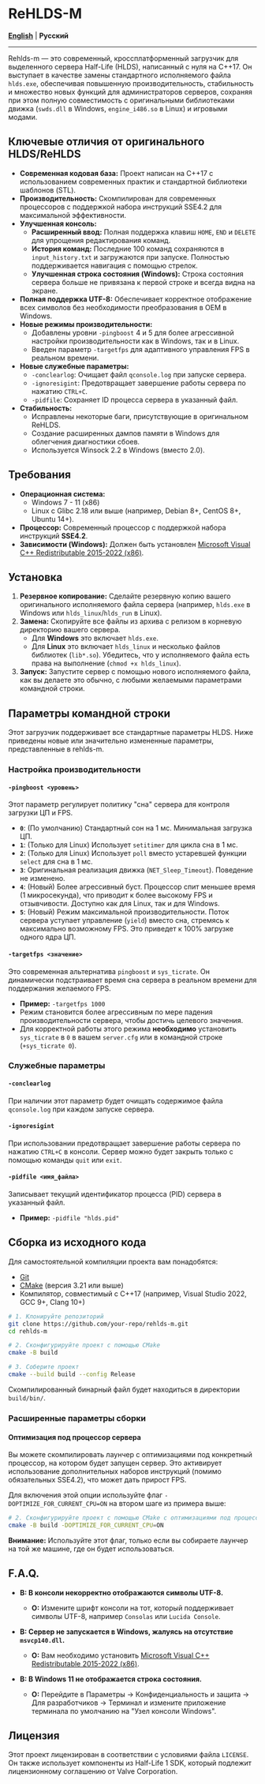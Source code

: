 # ReHLDS-M

**[English](https://github.com/hun1er/rehlds-m/blob/main/README.md)** | **Русский**

---

Rehlds-m — это современный, кроссплатформенный загрузчик для выделенного сервера Half-Life (HLDS), написанный с нуля на C++17. Он выступает в качестве замены стандартного исполняемого файла `hlds.exe`, обеспечивая повышенную производительность, стабильность и множество новых функций для администраторов серверов, сохраняя при этом полную совместимость с оригинальными библиотеками движка (`swds.dll` в Windows, `engine_i486.so` в Linux) и игровыми модами.

## Ключевые отличия от оригинального HLDS/ReHLDS

- **Современная кодовая база:** Проект написан на C++17 с использованием современных практик и стандартной библиотеки шаблонов (STL).
- **Производительность:** Скомпилирован для современных процессоров с поддержкой набора инструкций SSE4.2 для максимальной эффективности.
- **Улучшенная консоль:**
  - **Расширенный ввод:** Полная поддержка клавиш `HOME`, `END` и `DELETE` для упрощения редактирования команд.
  - **История команд:** Последние 100 команд сохраняются в `input_history.txt` и загружаются при запуске. Полностью поддерживается навигация с помощью стрелок.
  - **Улучшенная строка состояния (Windows):** Строка состояния сервера больше не привязана к первой строке и всегда видна на экране.
- **Полная поддержка UTF-8:** Обеспечивает корректное отображение всех символов без необходимости преобразования в OEM в Windows.
- **Новые режимы производительности:**
  - Добавлены уровни `-pingboost` 4 и 5 для более агрессивной настройки производительности как в Windows, так и в Linux.
  - Введен параметр `-targetfps` для адаптивного управления FPS в реальном времени.
- **Новые служебные параметры:**
  - `-conclearlog`: Очищает файл `qconsole.log` при запуске сервера.
  - `-ignoresigint`: Предотвращает завершение работы сервера по нажатию `CTRL+C`.
  - `-pidfile`: Сохраняет ID процесса сервера в указанный файл.
- **Стабильность:**
  - Исправлены некоторые баги, присутствующие в оригинальном ReHLDS.
  - Создание расширенных дампов памяти в Windows для облегчения диагностики сбоев.
  - Используется Winsock 2.2 в Windows (вместо 2.0).

## Требования

- **Операционная система:**
  - Windows 7 - 11 (x86)
  - Linux с Glibc 2.18 или выше (например, Debian 8+, CentOS 8+, Ubuntu 14+).
- **Процессор:** Современный процессор с поддержкой набора инструкций **SSE4.2**.
- **Зависимости (Windows):** Должен быть установлен [Microsoft Visual C++ Redistributable 2015-2022 (x86)](https://aka.ms/vs/17/release/vc_redist.x86.exe).

## Установка

1.  **Резервное копирование:** Сделайте резервную копию вашего оригинального исполняемого файла сервера (например, `hlds.exe` в Windows или `hlds_linux`/`hlds_run` в Linux).
2.  **Замена:** Скопируйте все файлы из архива с релизом в корневую директорию вашего сервера.
    -   Для **Windows** это включает `hlds.exe`.
    -   Для **Linux** это включает `hlds_linux` и несколько файлов библиотек (`lib*.so`). Убедитесь, что у исполняемого файла есть права на выполнение (`chmod +x hlds_linux`).
3.  **Запуск:** Запустите сервер с помощью нового исполняемого файла, как вы делаете это обычно, с любыми желаемыми параметрами командной строки.

## Параметры командной строки

Этот загрузчик поддерживает все стандартные параметры HLDS. Ниже приведены новые или значительно измененные параметры, представленные в rehlds-m.

### Настройка производительности

#### `-pingboost <уровень>`

Этот параметр регулирует политику "сна" сервера для контроля загрузки ЦП и FPS.

-   **`0`**: (По умолчанию) Стандартный сон на 1 мс. Минимальная загрузка ЦП.
-   **`1`**: (Только для Linux) Использует `setitimer` для цикла сна в 1 мс.
-   **`2`**: (Только для Linux) Использует `poll` вместо устаревшей функции `select` для сна в 1 мс.
-   **`3`**: Оригинальная реализация движка (`NET_Sleep_Timeout`). Поведение не изменено.
-   **`4`**: (Новый) Более агрессивный буст. Процессор спит меньшее время (1 микросекунда), что приводит к более высокому FPS и отзывчивости. Доступно как для Linux, так и для Windows.
-   **`5`**: (Новый) Режим максимальной производительности. Поток сервера уступает управление (`yield`) вместо сна, стремясь к максимально возможному FPS. Это приведет к 100% загрузке одного ядра ЦП.

#### `-targetfps <значение>`

Это современная альтернатива `pingboost` и `sys_ticrate`. Он динамически подстраивает время сна сервера в реальном времени для поддержания желаемого FPS.

-   **Пример:** `-targetfps 1000`
-   Режим становится более агрессивным по мере падения производительности сервера, чтобы достичь целевого значения.
-   Для корректной работы этого режима **необходимо** установить `sys_ticrate` в `0` в вашем `server.cfg` или в командной строке (`+sys_ticrate 0`).

### Служебные параметры

#### `-conclearlog`

При наличии этот параметр будет очищать содержимое файла `qconsole.log` при каждом запуске сервера.

#### `-ignoresigint`

При использовании предотвращает завершение работы сервера по нажатию `CTRL+C` в консоли. Сервер можно будет закрыть только с помощью команды `quit` или `exit`.

#### `-pidfile <имя_файла>`

Записывает текущий идентификатор процесса (PID) сервера в указанный файл.
- **Пример:** `-pidfile "hlds.pid"`

## Сборка из исходного кода

Для самостоятельной компиляции проекта вам понадобятся:

-   [Git](https://git-scm.com/)
-   [CMake](https://cmake.org/) (версия 3.21 или выше)
-   Компилятор, совместимый с C++17 (например, Visual Studio 2022, GCC 9+, Clang 10+)

```bash
# 1. Клонируйте репозиторий
git clone https://github.com/your-repo/rehlds-m.git
cd rehlds-m

# 2. Сконфигурируйте проект с помощью CMake
cmake -B build

# 3. Соберите проект
cmake --build build --config Release
```
Скомпилированный бинарный файл будет находиться в директории `build/bin/`.

### Расширенные параметры сборки

#### Оптимизация под процессор сервера

Вы можете скомпилировать лаунчер с оптимизациями под конкретный процессор, на котором будет запущен сервер. Это активирует использование дополнительных наборов инструкций (помимо обязательных SSE4.2), что может дать прирост FPS.

Для включения этой опции используйте флаг `-DOPTIMIZE_FOR_CURRENT_CPU=ON` на втором шаге из примера выше:

```bash
# 2. Сконфигурируйте проект с помощью CMake с оптимизациями под процессор на текущей машине
cmake -B build -DOPTIMIZE_FOR_CURRENT_CPU=ON
```

**Внимание:** Используйте этот флаг, только если вы собираете лаунчер на той же машине, где он будет использоваться.

## F.A.Q.

-   **В: В консоли некорректно отображаются символы UTF-8.**
    -   **О:** Измените шрифт консоли на тот, который поддерживает символы UTF-8, например `Consolas` или `Lucida Console`.

-   **В: Сервер не запускается в Windows, жалуясь на отсутствие `msvcp140.dll`.**
    -   **О:** Вам необходимо установить [Microsoft Visual C++ Redistributable 2015-2022 (x86)](https://aka.ms/vs/17/release/vc_redist.x86.exe).

-   **В: В Windows 11 не отображается строка состояния.**
    -   **О:** Перейдите в Параметры -> Конфиденциальность и защита -> Для разработчиков -> Терминал и измените приложение терминала по умолчанию на "Узел консоли Windows".

## Лицензия

Этот проект лицензирован в соответствии с условиями файла `LICENSE`. Он также использует компоненты из Half-Life 1 SDK, который подлежит лицензионному соглашению от Valve Corporation.

